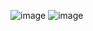 ![image](https://user-images.githubusercontent.com/112507390/233131302-ff84642d-467e-49ee-b020-e5b68d4c4aff.png)
![image](https://user-images.githubusercontent.com/112507390/233131421-b296b0cf-de59-4ee6-ad8f-d90ecda5385f.png)
